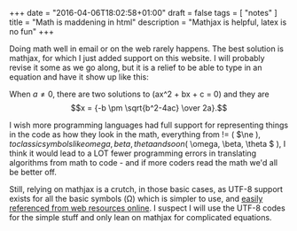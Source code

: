 +++
date = "2016-04-06T18:02:58+01:00"
draft = false
tags = [ "notes" ]
title = "Math is maddening in html"
description = "Mathjax is helpful, latex is no fun"
+++

Doing math well in email or on the web rarely happens. The best solution
is mathjax, for which I just added support on this website. I will
probably revise it some as we go along, but it is a relief to be able to
type in an equation and have it show up like this:

When $a \ne 0$, there are two solutions to \(ax^2 + bx + c = 0\) and they are
$$x = {-b \pm \sqrt{b^2-4ac} \over 2a}.$$

I wish more programming languages had full support for representing
things in the code as how they look in the math, everything from != (
$\ne $), to classic symbols like omega, beta, theta and so on ($ \omega,
\beta, \theta $ ), I think it would lead to a LOT fewer programming
errors in translating algorithms from math to code - and if more coders
read the math we'd all be better off.

Still, relying on mathjax is a crutch, in those basic cases, as UTF-8
support exists for all the basic symbols (&#937;) which is simpler to
use, and [easily referenced from web resources online](http://www.fileformat.info/info/unicode/char/03a9/index.htm). I suspect I will
use the UTF-8 codes for the simple stuff and only lean on mathjax for
complicated equations.
